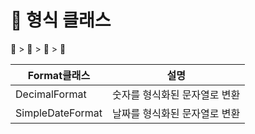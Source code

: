 # 📘 형식 클래스
📘 > 📝 > 🔷 > 📍

| Format클래스        | 설명               |
|------------------|------------------|
| DecimalFormat    | 숫자를 형식화된 문자열로 변환 |
| SimpleDateFormat | 날짜를 형식화된 문자열로 변환 |